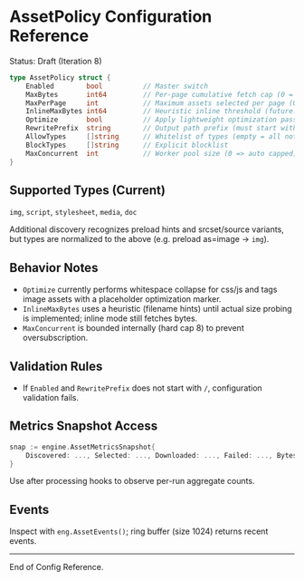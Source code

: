 # AssetPolicy Configuration Reference

Status: Draft (Iteration 8)

```go
type AssetPolicy struct {
    Enabled        bool          // Master switch
    MaxBytes       int64         // Per-page cumulative fetch cap (0 = unlimited)
    MaxPerPage     int           // Maximum assets selected per page (0 = unlimited)
    InlineMaxBytes int64         // Heuristic inline threshold (future: actual size probe)
    Optimize       bool          // Apply lightweight optimization passes
    RewritePrefix  string        // Output path prefix (must start with /)
    AllowTypes     []string      // Whitelist of types (empty = all not blocked)
    BlockTypes     []string      // Explicit blocklist
    MaxConcurrent  int           // Worker pool size (0 => auto capped)
}
```

## Supported Types (Current)
`img`, `script`, `stylesheet`, `media`, `doc`

Additional discovery recognizes preload hints and srcset/source variants, but types are normalized to the above (e.g. preload as=image -> `img`).

## Behavior Notes
- `Optimize` currently performs whitespace collapse for css/js and tags image assets with a placeholder optimization marker.
- `InlineMaxBytes` uses a heuristic (filename hints) until actual size probing is implemented; inline mode still fetches bytes.
- `MaxConcurrent` is bounded internally (hard cap 8) to prevent oversubscription.

## Validation Rules
- If `Enabled` and `RewritePrefix` does not start with `/`, configuration validation fails.

## Metrics Snapshot Access
```go
snap := engine.AssetMetricsSnapshot{
    Discovered: ..., Selected: ..., Downloaded: ..., Failed: ..., BytesIn: ..., BytesOut: ...,
}
```
Use after processing hooks to observe per-run aggregate counts.

## Events
Inspect with `eng.AssetEvents()`; ring buffer (size 1024) returns recent events.

---
End of Config Reference.
